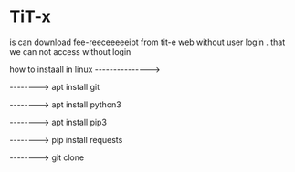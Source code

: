 # TiT-x
is can download fee-reeceeeeeipt from tit-e web without user login . that we can not access without login



how to instaall in linux --------------->

--------> apt install git

--------> apt install python3

--------> apt install pip3

--------> pip install requests

--------> git clone 
